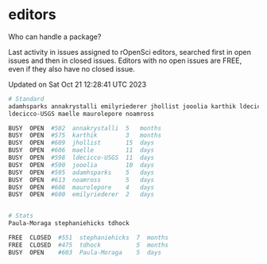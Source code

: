# editors

Who can handle a package?

Last activity in issues assigned to rOpenSci editors, searched first in open
issues and then in closed issues. Editors with no open issues are FREE, even if
they also have no closed issue.


Updated on Sat Oct 21 12:28:41 UTC 2023

```bash
# Standard
adamhsparks annakrystalli emilyriederer jhollist jooolia karthik ldecicco
ldecicco-USGS maelle maurolepore noamross

BUSY  OPEN  #502  annakrystalli  5   months
BUSY  OPEN  #575  karthik        3   months
BUSY  OPEN  #609  jhollist       15  days
BUSY  OPEN  #606  maelle         11  days
BUSY  OPEN  #598  ldecicco-USGS  11  days
BUSY  OPEN  #590  jooolia        10  days
BUSY  OPEN  #595  adamhsparks    5   days
BUSY  OPEN  #613  noamross       5   days
BUSY  OPEN  #608  maurolepore    4   days
BUSY  OPEN  #600  emilyriederer  2   days


# Stats
Paula-Moraga stephaniehicks tdhock

FREE  CLOSED  #551  stephaniehicks  7  months
FREE  CLOSED  #475  tdhock          5  months
BUSY  OPEN    #603  Paula-Moraga    5  days
```
